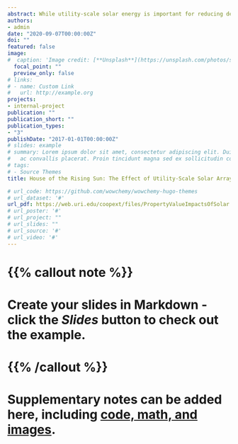 ```yaml
---
abstract: While utility-scale solar energy is important for reducing dependence on fossil fuels, solar arrays use significant amounts of land (about 5 acres per MW of capacity) and may create local land use disamenities. This paper seeks to quantify the externalities from nearby solar arrays using the hedonic method. We study the states of Massachusetts and Rhode Island, which have high population densities and ambitious renewable energy goals. Using difference-in-differences, repeat sales identification strategies, results suggest that houses within 0.6 miles depreciate 1.5-3.6% following construction of a solar array. However, additional analysis reveals that this average effect is primarily driven by solar developments on farm and forest lands and in rural areas, which is intuitive given the composite impact of solar, loss of open space, and loss of rural character. For these states, the local disamenities are the same order of magnitude as the global benefits of abated carbon emissions, which helps explain local opposition to siting. 
authors:
- admin
date: "2020-09-07T00:00:00Z"
doi: ""
featured: false
image:
#  caption: 'Image credit: [**Unsplash**](https://unsplash.com/photos/s9CC2SKySJM)'
  focal_point: ""
  preview_only: false
# links:
# - name: Custom Link
#   url: http://example.org
projects:
- internal-project
publication: ""
publication_short: ""
publication_types:
- "3"
publishDate: "2017-01-01T00:00:00Z"
# slides: example
# summary: Lorem ipsum dolor sit amet, consectetur adipiscing elit. Duis posuere tellus
#   ac convallis placerat. Proin tincidunt magna sed ex sollicitudin condimentum.
# tags:
# - Source Themes
title: House of the Rising Sun: The Effect of Utility-Scale Solar Arrays on Housing Prices

# url_code: https://github.com/wowchemy/wowchemy-hugo-themes
# url_dataset: '#'
url_pdf: https://web.uri.edu/coopext/files/PropertyValueImpactsOfSolar.pdf
# url_poster: '#'
# url_project: ""
# url_slides: ""
# url_source: '#'
# url_video: '#'
---
```


# {{% callout note %}}
# Create your slides in Markdown - click the *Slides* button to check out the example.
# {{% /callout %}}

# Supplementary notes can be added here, including [code, math, and images](https://wowchemy.com/docs/writing-markdown-latex/).
